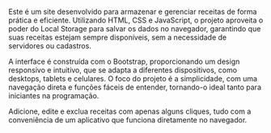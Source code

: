 Este é um site desenvolvido para armazenar e gerenciar receitas de forma prática e eficiente. Utilizando HTML, CSS e JavaScript, o projeto aproveita o poder do Local Storage para salvar os dados no navegador, garantindo que suas receitas estejam sempre disponíveis, sem a necessidade de servidores ou cadastros.

A interface é construída com o Bootstrap, proporcionando um design responsivo e intuitivo, que se adapta a diferentes dispositivos, como desktops, tablets e celulares. O foco do projeto é a simplicidade, com uma navegação direta e funções fáceis de entender, tornando-o ideal tanto para iniciantes na programação.

Adicione, edite e exclua receitas com apenas alguns cliques, tudo com a conveniência de um aplicativo que funciona diretamente no navegador.
